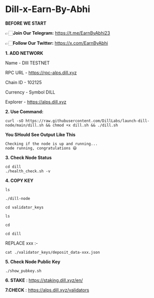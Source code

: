 # Dill-x-Earn-By-Abhi

**BEFORE WE START**

👉🏻**Join Our Telegram:** https://t.me/EarnByAbhi23

👉🏻**Follow Our Twitter:** https://x.com/EarnByAbhi

**1. ADD NETWORK**

Name - DIll TESTNET

RPC URL -	https://rpc-alps.dill.xyz

Chain ID - 102125

Currency - Symbol	DILL

Explorer -	https://alps.dill.xyz

**2. Use Command:**
```
curl -sO https://raw.githubusercontent.com/DillLabs/launch-dill-node/main/dill.sh && chmod +x dill.sh && ./dill.sh

```
**You SHould See Output Like This**

```
Checking if the node is up and running...
node running, congratulations 😄

```
**3. Check Node Status**

```
cd dill
./health_check.sh -v
```

**4. COPY KEY**

```
ls
```
```
./dill-node
```
```
cd validator_keys
```
```
ls
```
```
cd
```
```
cd dill
```

REPLACE xxx :-
```
cat ./validator_keys/deposit_data-xxx.json
```


**5. Check Node Public Key**
```
./show_pubkey.sh

```
**6. STAKE** : https://staking.dill.xyz/en/

**7.CHECK** : https://alps.dill.xyz/validators



